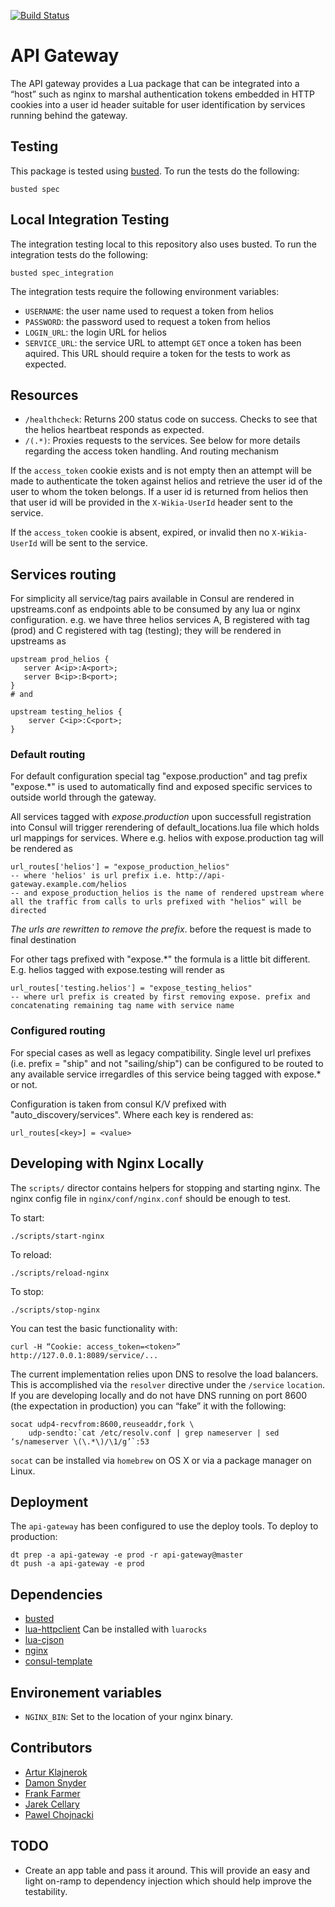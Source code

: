 [![Build Status](https://travis-ci.org/Wikia/api-gateway.svg?branch=master)](https://travis-ci.org/Wikia/api-gateway)

# API Gateway

The API gateway provides a Lua package that can be integrated into a “host”
such as nginx to marshal authentication tokens embedded in HTTP cookies into a
user id header suitable for user identification by services running behind the
gateway.

## Testing

This package is tested using [busted](http://olivinelabs.com/busted/). To run the tests do
the following:

```
busted spec
```

## Local Integration Testing

The integration testing local to this repository also uses busted. To run the
integration tests do the following:

```
busted spec_integration
```

The integration tests require the following environment variables:

 * `USERNAME`: the user name used to request a token from helios
 * `PASSWORD`: the password used to request a token from helios
 * `LOGIN_URL`: the login URL for helios
 * `SERVICE_URL`: the service URL to attempt `GET` once a token has been
	 aquired. This URL should require a token for the tests to work as expected.

## Resources

 * `/healthcheck`: Returns 200 status code on success. Checks to see that the
	 helios heartbeat responds as expected.
 * `/(.*)`: Proxies requests to the services. See below for more details regarding the access token handling. And routing mechanism


If the `access_token` cookie exists and is not empty then an attempt will be
made to authenticate the token against helios and retrieve the user id of the
user to whom the token belongs. If a user id is returned from helios then that
user id will be provided in the `X-Wikia-UserId` header sent to the service.

If the `access_token` cookie is absent, expired, or invalid then no
`X-Wikia-UserId` will be sent to the service.

## Services routing

For simplicity all service/tag pairs available in Consul are rendered in upstreams.conf as endpoints able to be consumed by any lua or nginx configuration. e.g. we have three helios services A, B registered with tag (prod) and C registered with tag (testing); they will be rendered in upstreams as

```
upstream prod_helios {
   server A<ip>:A<port>;
   server B<ip>:B<port>;
}
# and

upstream testing_helios {
	server C<ip>:C<port>;
}
```


### Default routing

For default configuration special tag "expose.production" and tag prefix "expose.*" is used to automatically find and exposed specific services to outside world through the gateway.

All services tagged with *expose.production* upon successfull registration into Consul will trigger rerendering of default_locations.lua file which holds url mappings for services. Where e.g. helios with expose.production tag will be rendered as
```
url_routes['helios'] = "expose_production_helios"
-- where 'helios' is url prefix i.e. http://api-gateway.example.com/helios
-- and expose_production_helios is the name of rendered upstream where all the traffic from calls to urls prefixed with "helios" will be directed
```

*The urls are rewritten to remove the prefix*. before the request is made to final destination

For other tags prefixed with "expose.*" the formula is a little bit different. E.g. helios tagged with expose.testing will render as
```
url_routes['testing.helios'] = "expose_testing_helios"
-- where url prefix is created by first removing expose. prefix and concatenating remaining tag name with service name
```

### Configured routing

For special cases as well as legacy compatibility. Single level url prefixes (i.e. prefix = "ship" and not "sailing/ship") can be configured to be routed to any available service irregardles of this service being tagged with expose.* or not.

Configuration is taken from consul K/V prefixed with "auto_discovery/services". Where each key is rendered as:
```
url_routes[<key>] = <value>
```

## Developing with Nginx Locally

The `scripts/` director contains helpers for stopping and starting nginx. The
nginx config file in `nginx/conf/nginx.conf` should be enough to test.

To start:

```
./scripts/start-nginx
```

To reload:

```
./scripts/reload-nginx
```

To stop:

```
./scripts/stop-nginx
```

You can test the basic functionality with:

```
curl -H “Cookie: access_token=<token>” http://127.0.0.1:8089/service/...
```

The current implementation relies upon DNS to resolve the load balancers. This
is accomplished via the `resolver` directive under the `/service` `location`. If
you are developing locally and do not have DNS running on port 8600 (the
expectation in production) you can “fake” it with the following:

```
socat udp4-recvfrom:8600,reuseaddr,fork \
	udp-sendto:`cat /etc/resolv.conf | grep nameserver | sed ‘s/nameserver \(\.*\)/\1/g’`:53
```

`socat` can be installed via `homebrew` on OS X or via a package manager on
Linux.

## Deployment

The `api-gateway` has been configured to use the deploy tools. To deploy to
production:

```
dt prep -a api-gateway -e prod -r api-gateway@master
dt push -a api-gateway -e prod
```

## Dependencies

 * [busted](http://olivinelabs.com/busted/)
 * [lua-httpclient](https://github.com/lusis/lua-httpclient) Can be installed with `luarocks`
 * [lua-cjson](https://github.com/mpx/lua-cjson)
 * [nginx](http://nginx.org/)
 * [consul-template](https://github.com/hashicorp/consul-template)

## Environement variables

 * `NGINX_BIN`: Set to the location of your nginx binary.

## Contributors

 * [Artur Klajnerok](https://github.com/ArturKlajnerok)
 * [Damon Snyder](https://github.com/drsnyder)
 * [Frank Farmer](https://github.com/frankfarmer)
 * [Jarek Cellary](https://github.com/jcellary)
 * [Pawel Chojnacki](https://github.com/pchojnacki)

## TODO

 * Create an app table and pass it around. This will provide an easy and light on-ramp to
   dependency injection which should help improve the testability.
